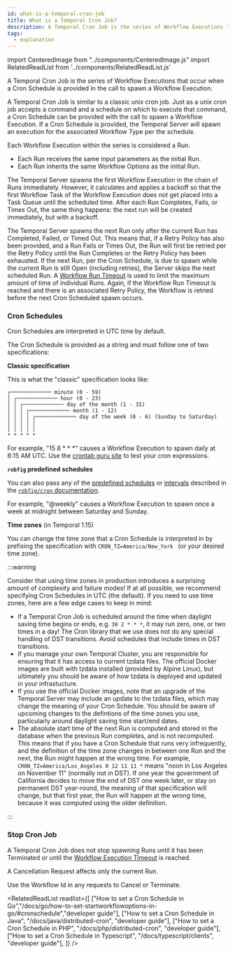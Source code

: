 ```yaml
---
id: what-is-a-temporal-cron-job
title: What is a Temporal Cron Job?
description: A Temporal Cron Job is the series of Workflow Executions that occur when a Cron Schedule is provided in the call to spawn a Workflow Execution.
tags:
  - explanation
---
```


import CenteredImage from "../components/CenteredImage.js"
import RelatedReadList from '../components/RelatedReadList.js'

A Temporal Cron Job is the series of Workflow Executions that occur when a Cron Schedule is provided in the call to spawn a Workflow Execution.

<CenteredImage
imagePath="/diagrams/temporal-cron-job.svg"
imageSize="100"
title="Temporal Cron Job timeline"
/>

A Temporal Cron Job is similar to a classic unix cron job.
Just as a unix cron job accepts a command and a schedule on which to execute that command, a Cron Schedule can be provided with the call to spawn a Workflow Execution.
If a Cron Schedule is provided, the Temporal Server will spawn an execution for the associated Workflow Type per the schedule.

Each Workflow Execution within the series is considered a Run.

- Each Run receives the same input parameters as the initial Run.
- Each Run inherits the same Workflow Options as the initial Run.

The Temporal Server spawns the first Workflow Execution in the chain of Runs immediately.
However, it calculates and applies a backoff so that the first Workflow Task of the Workflow Execution does not get placed into a Task Queue until the scheduled time.
After each Run Completes, Fails, or Times Out, the same thing happens: the next run will be created immediately, but with a backoff.

The Temporal Server spawns the next Run only after the current Run has Completed, Failed, or Timed Out.
This means that, if a Retry Policy has also been provided, and a Run Fails or Times Out, the Run will first be retried per the Retry Policy until the Run Completes or the Retry Policy has been exhausted.
If the next Run, per the Cron Schedule, is due to spawn while the current Run is still Open (including retries), the Server skips the next scheduled Run.
A [Workflow Run Timeout](/docs/content/what-is-a-workflow-run-timeout) is used to limit the maximum amount of time of individual Runs.
Again, if the Workflow Run Timeout is reached and there is an associated Retry Policy, the Workflow is retried before the next Cron Scheduled spawn occurs.

<CenteredImage
imagePath="/diagrams/temporal-cron-job-failure-with-retry.svg"
imageSize="100"
title="Temporal Cron Job Run Failure with a Retry Policy"
/>

### Cron Schedules

Cron Schedules are interpreted in UTC time by default.

The Cron Schedule is provided as a string and must follow one of two specifications:

**Classic specification**

This is what the "classic" specification looks like:

```
┌───────────── minute (0 - 59)
│ ┌───────────── hour (0 - 23)
│ │ ┌───────────── day of the month (1 - 31)
│ │ │ ┌───────────── month (1 - 12)
│ │ │ │ ┌───────────── day of the week (0 - 6) (Sunday to Saturday)
│ │ │ │ │
│ │ │ │ │
* * * * *
```

For example, "15 8 \* \* \*" causes a Workflow Execution to spawn daily at 8:15 AM UTC.
Use the [crontab guru site](https://crontab.guru/) to test your cron expressions.

**`robfig` predefined schedules**

You can also pass any of the [predefined schedules](https://pkg.go.dev/github.com/robfig/cron/v3#hdr-Predefined_schedules) or [intervals](https://pkg.go.dev/github.com/robfig/cron/v3#hdr-Intervals) described in the [`robfig/cron` documentation](https://pkg.go.dev/github.com/robfig/cron/v3).

For example, "@weekly" causes a Workflow Execution to spawn once a week at midnight between Saturday and Sunday.

**Time zones** (in Temporal 1.15)

You can change the time zone that a Cron Schedule is interpreted in by prefixing the specification with `CRON_TZ=America/New_York ` (or your desired time zone).

:::warning

Consider that using time zones in production introduces a surprising amount of complexity and failure modes!
If at all possible, we recommend specifying Cron Schedules in UTC (the default).
If you need to use time zones, here are a few edge cases to keep in mind:

- If a Temporal Cron Job is scheduled around the time when daylight saving time begins or ends, e.g. `30 2 * * *`, it may run zero, one, or two times in a day! The Cron library that we use does not do any special handling of DST transitions. Avoid schedules that include times in DST transitions.
- If you manage your own Temporal Cluster, you are responsible for ensuring that it has access to current tzdata files. The official Docker images are built with tzdata installed (provided by Alpine Linux), but ultimately you should be aware of how tzdata is deployed and updated in your infrastucture.
- If you use the official Docker images, note that an upgrade of the Temporal Server may include an update to the tzdata files, which may change the meaning of your Cron Schedule. You should be aware of upcoming changes to the defintions of the time zones you use, particularly around daylight saving time start/end dates.
- The absolute start time of the next Run is computed and stored in the database when the previous Run completes, and is not recomputed. This means that if you have a Cron Schedule that runs very infrequently, and the definition of the time zone changes in between one Run and the next, the Run might happen at the wrong time. For example, `CRON_TZ=America/Los_Angeles 0 12 11 11 *` means "noon in Los Angeles on November 11" (normally not in DST). If one year the government of California decides to move the end of DST one week later, or stay on permanent DST year-round, the meaning of that specification will change, but that first year, the Run will happen at the wrong time, because it was computed using the older definition.

:::

### Stop Cron Job

A Temporal Cron Job does not stop spawning Runs until it has been Terminated or until the [Workflow Execution Timeout](/docs/content/what-is-a-workflow-execution-timeout) is reached.

A Cancellation Request affects only the current Run.

Use the Workflow Id in any requests to Cancel or Terminate.

<RelatedReadList
readlist={[
["How to set a Cron Schedule in Go","/docs/go/how-to-set-startworkflowoptions-in-go/#cronschedule","developer guide"],
["How to set a Cron Schedule in Java", "/docs/java/distributed-cron", "developer guide"],
["How to set a Cron Schedule in PHP", "/docs/php/distributed-cron", "developer guide"],
["How to set a Cron Schedule in Typescript", "/docs/typescript/clients", "developer guide"],
]}
/>
